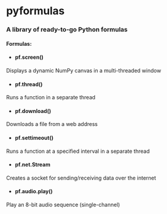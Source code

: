 # pyformulas
### A library of ready-to-go Python formulas 
#### Formulas:
* #### pf.screen()
Displays a dynamic NumPy canvas in a multi-threaded window

* #### pf.thread()
Runs a function in a separate thread

* #### pf.download()
Downloads a file from a web address

* #### pf.settimeout()
Runs a function at a specified interval in a separate thread

* #### pf.net.Stream
Creates a socket for sending/receiving data over the internet

* #### pf.audio.play()
Play an 8-bit audio sequence (single-channel)
